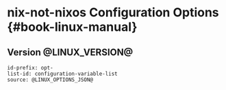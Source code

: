 # nix-not-nixos Configuration Options {#book-linux-manual}
## Version @LINUX_VERSION@

```{=include=} options
id-prefix: opt-
list-id: configuration-variable-list
source: @LINUX_OPTIONS_JSON@
```
